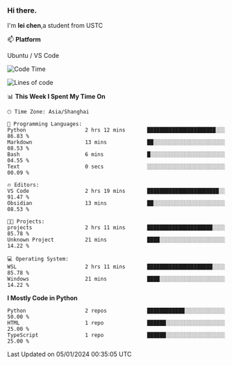 ### Hi there.
I'm **lei chen**,a student from USTC

📫 **Platform**

Ubuntu / VS Code

<!--START_SECTION:waka-->
![Code Time](http://img.shields.io/badge/Code%20Time-156%20hrs-blue)

![Lines of code](https://img.shields.io/badge/From%20Hello%20World%20I%27ve%20Written-12.0%20thousand%20lines%20of%20code-blue)

📊 **This Week I Spent My Time On** 

```text
🕑︎ Time Zone: Asia/Shanghai

💬 Programming Languages: 
Python                   2 hrs 12 mins       ██████████████████████░░░   86.83 % 
Markdown                 13 mins             ██░░░░░░░░░░░░░░░░░░░░░░░   08.53 % 
Bash                     6 mins              █░░░░░░░░░░░░░░░░░░░░░░░░   04.55 % 
Text                     0 secs              ░░░░░░░░░░░░░░░░░░░░░░░░░   00.09 % 

🔥 Editors: 
VS Code                  2 hrs 19 mins       ███████████████████████░░   91.47 % 
Obsidian                 13 mins             ██░░░░░░░░░░░░░░░░░░░░░░░   08.53 % 

🐱‍💻 Projects: 
projects                 2 hrs 11 mins       █████████████████████░░░░   85.78 % 
Unknown Project          21 mins             ████░░░░░░░░░░░░░░░░░░░░░   14.22 % 

💻 Operating System: 
WSL                      2 hrs 11 mins       █████████████████████░░░░   85.78 % 
Windows                  21 mins             ████░░░░░░░░░░░░░░░░░░░░░   14.22 % 
```

**I Mostly Code in Python** 

```text
Python                   2 repos             ████████████░░░░░░░░░░░░░   50.00 % 
HTML                     1 repo              ██████░░░░░░░░░░░░░░░░░░░   25.00 % 
TypeScript               1 repo              ██████░░░░░░░░░░░░░░░░░░░   25.00 % 
```




 Last Updated on 05/01/2024 00:35:05 UTC
<!--END_SECTION:waka-->
